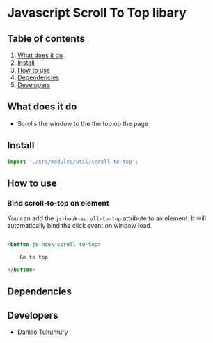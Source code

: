 
# Javascript Scroll To Top libary

## Table of contents
1. [What does it do](#markdown-header-what-does-it-do)
2. [Install](#markdown-header-install)
3. [How to use](#markdown-header-how-to-use)
4. [Dependencies](#markdown-header-dependencies)
5. [Developers](#markdown-header-developers)


## What does it do
* Scrolls the window to the the top op the page

## Install

```javascript
import './src/modules/util/scroll-to-top';
```

## How to use

### Bind scroll-to-top on element

You can add the `js-hook-scroll-to-top` attribute to an element. It will automatically bind the click event on window load.
```html

<button js-hook-scroll-to-top>

    Go to top

</button>

```

## Dependencies

## Developers
* [Danillo Tuhumury](mailto:danillo.tuhumury@tamtam.nl)

